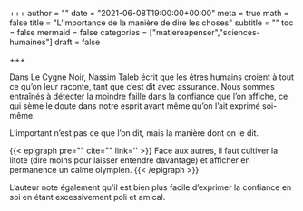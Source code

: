 +++
author = ""
date = "2021-06-08T19:00:00+00:00"
meta = true
math = false
title = "L’importance de la manière de dire les choses"
subtitle = ""
toc = false
mermaid = false
categories = ["matiereapenser","sciences-humaines"]
draft = false

+++

Dans Le Cygne Noir, Nassim Taleb écrit que les êtres humains croient à tout ce qu’on leur raconte, tant que c’est dit avec assurance. Nous sommes entraînés à détecter la moindre faille dans la confiance que l’on affiche, ce qui sème le doute dans notre esprit avant même qu’on l’ait exprimé soi-même. 

L’important n’est pas ce que l’on dit, mais la manière dont on le dit.

{{< epigraph pre="" cite="" link='' >}}
  Face aux autres, il faut cultiver la litote (dire moins pour laisser entendre davantage) et afficher en permanence un calme olympien.
{{< /epigraph >}} 

L’auteur note également qu’il est bien plus facile d’exprimer la confiance en soi en étant excessivement poli et amical.